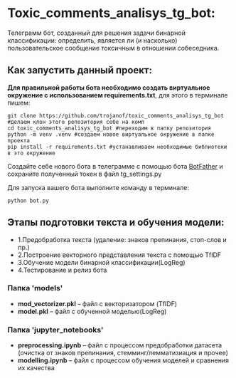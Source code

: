 
# Toxic_comments_analisys_tg_bot: 

Телеграмм бот, созданный для решения задачи бинарной классификации: определить, является ли (и насколько) пользовательское сообщение токсичным в отношении собеседника. 

## Как запустить данный проект:

**Для правильной работы бота необходимо создать виртуальное окружение с использованием requirements.txt**, для этого в терминале пишем:

```
git clone https://github.com/trojanof/toxic_comments_analisys_tg_bot #делаем клон этого репозитория себе на комп
cd toxic_comments_analisys_tg_bot #переходим в папку репозитория
python -m venv .venv #создаем новое виртуальное окружение в папке проекта 
pip install -r requirements.txt #устанавливаем необходимые библиотеки в это окружение
```
Создайте себе нового бота в телеграмме с помощью бота [BotFather](https://telegram.me/BotFather) и сохраните полученный токен в файл 
tg_settings.py

Для запуска вашего бота выполните команду в терминале: 
```
python bot.py
```

## Этапы подготовки текста и обучения модели:

- 1.Предобработка текста (удаление: знаков препинания, стоп-слов и пр.) 
- 2.Построение векторного представления текста с помощью TfIDF
- 3.Обучение модели бинарной классификации(LogReg)
- 4.Тестирование и релиз бота

### Папка 'models'
- __mod_vectorizer.pkl__  – файл с векторизатором (TfIDF)
- __model.pkl__  – файл с обученной моделью(LogReg)

### Папка 'jupyter_notebooks'
- __preprocessing.ipynb__ – файл с процессом предобработки датасета (очистка от знаков препинания, стемминг/лемматизиация и прочее)
- __modelling.ipynb__ – файл с процессом обучения моделей и сравнения их качества


